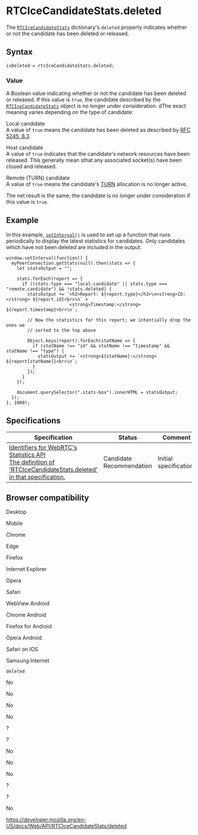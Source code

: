 RTCIceCandidateStats.deleted
============================

  
The [`RTCIceCandidateStats`](../rtcicecandidatestats) dictionary's `deleted` property indicates whether or not the candidate has been deleted or released.

Syntax
------

    isDeleted = rtcIceCandidateStats.deleted;

### Value

A Boolean value indicating whether or not the candidate has been deleted or released. If this value is `true`, the candidate described by the [`RTCIceCandidateStats`](../rtcicecandidatestats) object is no longer under consideration. dThe exact meaning varies depending on the type of candidate:

Local candidate  
A value of `true` means the candidate has been deleted as described by [RFC 5245: 8.3](https://tools.ietf.org/html/rfc5245).

Host candidate  
A value of `true` indicates that the candidate's network resources have been released. This generally mean sthat any associated socket(s) have been closed and released.

Remote (TURN) candidate  
A value of `true` means the candidate's [TURN](https://developer.mozilla.org/en-US/docs/Glossary/TURN) allocation is no longer active.

The net result is the same; the candidate is no longer under consideration if this value is `true`.

Example
-------

In this example, [`setInterval()`](../windoworworkerglobalscope/setinterval) is used to set up a function that runs periodically to display the latest statistics for candidates. Only candidates which have not been deleted are included in the output.

    window.setInterval(function() {
      myPeerConnection.getStats(null).then(stats => {
        let statsOutput = "";

        stats.forEach(report => {
          if ((stats.type === "local-candidate" || stats.type === "remote.candidate") && !stats.deleted) {
            statsOutput += `<h2>Report: ${report.type}</h3>\n<strong>ID:</strong> ${report.id}<br>\n` +
                           `<strong>Timestamp:</strong> ${report.timestamp}<br>\n`;

            // Now the statistics for this report; we intentially drop the ones we
            // sorted to the top above

            Object.keys(report).forEach(statName => {
              if (statName !== "id" && statName !== "timestamp" && statName !== "type") {
                statsOutput += `<strong>${statName}:</strong> ${report[statName]}<br>\n`;
              }
            });
          }
        });

        document.querySelector(".stats-box").innerHTML = statsOutput;
      });
    }, 1000);

Specifications
--------------

<table><thead><tr class="header"><th>Specification</th><th>Status</th><th>Comment</th></tr></thead><tbody><tr class="odd"><td><a href="https://w3c.github.io/webrtc-stats/#dom-rtcicecandidatestats-deleted">Identifiers for WebRTC's Statistics API<br />
<span class="small">The definition of 'RTCIceCandidateStats.deleted' in that specification.</span></a></td><td><span class="spec-cr">Candidate Recommendation</span></td><td>Initial specification.</td></tr></tbody></table>

Browser compatibility
---------------------

Desktop

Mobile

Chrome

Edge

Firefox

Internet Explorer

Opera

Safari

WebView Android

Chrome Android

Firefox for Android

Opera Android

Safari on IOS

Samsung Internet

`deleted`

No

No

No

No

?

?

No

No

No

?

?

No

<a href="https://developer.mozilla.org/en-US/docs/Web/API/RTCIceCandidateStats/deleted" class="_attribution-link">https://developer.mozilla.org/en-US/docs/Web/API/RTCIceCandidateStats/deleted</a>
